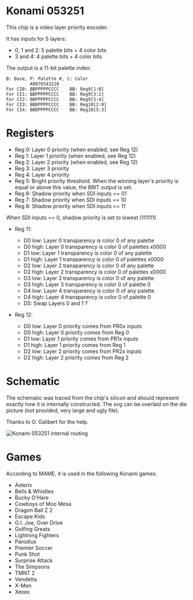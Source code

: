 # Konami 053251

This chip is a video layer priority encoder.

It has inputs for 5 layers:
 * 0, 1 and 2: 5 palette bits + 4 color bits
 * 3 and 4: 4 palette bits + 4 color bits
 
The output is a 11-bit palette index:
```
B: Base, P: Palette #, C: Color
         A9876543210
For CI0: BBPPPPPCCCC    BB: Reg9[1:0]
For CI1: BBPPPPPCCCC    BB: Reg9[3:2]
For CI2: BBPPPPPCCCC    BB: Reg9[5:4]
For CI3: BBBPPPPCCCC    BB: Reg10[2:0]
For CI4: BBBPPPPCCCC    BB: Reg10[5:3]
```

# Registers

* Reg 0: Layer 0 priority (when enabled, see Reg 12)
* Reg 1: Layer 1 priority (when enabled, see Reg 12)
* Reg 2: Layer 2 priority (when enabled, see Reg 12)
* Reg 3: Layer 3 priority
* Reg 4: Layer 4 priority
* Reg 5: Bright priority threshold. When the winning layer's priority is equal or above this value, the BRIT output is set.
* Reg 6: Shadow priority when SDI inputs == 01
* Reg 7: Shadow priority when SDI inputs == 10
* Reg 8: Shadow priority when SDI inputs == 11

When SDI inputs == 0, shadow priority is set to lowest (111111)

* Reg 11:
  * D0 low: Layer 0 transparency is color 0 of any palette
  * D0 high: Layer 0 transparency is color 0 of palettes x0000
  * D1 low: Layer 1 transparency is color 0 of any palette
  * D1 high: Layer 1 transparency is color 0 of palettes x0000
  * D2 low: Layer 2 transparency is color 0 of any palette
  * D2 high: Layer 2 transparency is color 0 of palettes x0000
  * D3 low: Layer 3 transparency is color 0 of any palette
  * D3 high: Layer 3 transparency is color 0 of palette 0
  * D4 low: Layer 4 transparency is color 0 of any palette
  * D4 high: Layer 4 transparency is color 0 of palette 0
  * D5: Swap Layers 0 and 1 ?

* Reg 12:
  * D0 low: Layer 0 priority comes from PR0x inputs
  * D0 high: Layer 0 priority comes from Reg 0
  * D1 low: Layer 1 priority comes from PR1x inputs
  * D1 high: Layer 1 priority comes from Reg 1
  * D2 low: Layer 2 priority comes from PR2x inputs
  * D2 high: Layer 2 priority comes from Reg 2

# Schematic

The schematic was traced from the chip's silicon and should represent exactly how it is internally constructed. The svg can be overlaid on the die picture (not provided, very large and ugly file).

Thanks to O. Galibert for the help.

![Konami 053251 internal routing](routing.png)

# Games

According to MAME, it is used in the following Konami games:
* Asterix
* Bells & Whistles
* Bucky O'Hare
* Cowboys of Moo Mesa
* Dragon Ball Z 2
* Escape Kids
* G.I. Joe, Over Drive
* Golfing Greats
* Lightning Fighters
* Parodius
* Premier Soccer
* Punk Shot
* Surprise Attack
* The Simpsons
* TMNT 2
* Vendetta
* X-Men
* Xexex
